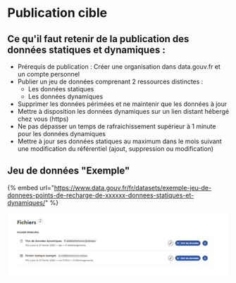 # Publication cible

## Ce qu'il faut retenir de la publication des données statiques et dynamiques :&#x20;

* Prérequis de publication : Créer une organisation dans data.gouv.fr et un compte personnel
* Publier un jeu de données comprenant 2 ressources distinctes :&#x20;
  * Les données statiques
  * Les données dynamiques
* Supprimer les données périmées et ne maintenir que les données à jour&#x20;
* Mettre à disposition les données dynamiques sur un lien distant hébergé chez vous (https)
* Ne pas dépasser un temps de rafraichissement supérieur à 1 minute pour les données dynamiques&#x20;
* Mettre à jour ses données statiques au maximum dans le mois suivant une modification du référentiel (ajout, suppression ou modification)



## Jeu de données "Exemple"

{% embed url="https://www.data.gouv.fr/fr/datasets/exemple-jeu-de-donnees-points-de-recharge-de-xxxxxx-donnees-statiques-et-dynamiques/" %}

![](<../../.gitbook/assets/image (1) (1).png>)
